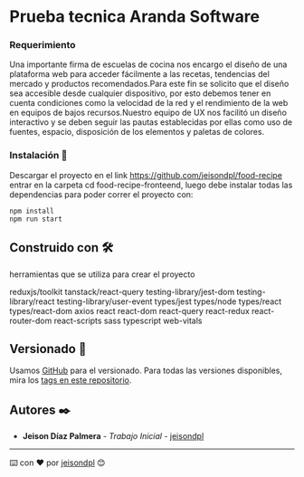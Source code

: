 # Prueba tecnica Aranda Software

### Requerimiento

Una importante firma de escuelas de cocina nos encargo el diseño de una plataforma web para acceder fácilmente a las recetas, tendencias del mercado y productos recomendados.Para este fin se solicito que el diseño sea accesible desde cualquier dispositivo, por esto debemos tener en cuenta condiciones como la velocidad de la red y el rendimiento de la web en equipos de bajos recursos.Nuestro equipo de UX nos facilitó un diseño interactivo y se deben seguir las pautas establecidas por ellas como uso de fuentes, espacio, disposición de los elementos y paletas de colores.


### Instalación 🔧

Descargar el proyecto en el link https://github.com/jeisondpl/food-recipe entrar en la carpeta cd food-recipe-fronteend, luego debe instalar todas las dependencias para poder correr el proyecto con:

```
npm install
npm run start
```

## Construido con 🛠️

herramientas que se utiliza para crear el proyecto

reduxjs/toolkit
tanstack/react-query
testing-library/jest-dom
testing-library/react
testing-library/user-event
types/jest
types/node
types/react
types/react-dom
axios
react
react-dom
react-query
react-redux
react-router-dom
react-scripts
sass
typescript
web-vitals

## Versionado 📌

Usamos [GitHub](https://github.com/) para el versionado. Para todas las versiones disponibles, mira los [tags en este repositorio](https://github.com/jeisondpl/food-recipe).

## Autores ✒️

- **Jeison Díaz Palmera** - _Trabajo Inicial_ - [jeisondpl](https://github.com/jeisondpl)

---

⌨️ con ❤️ por [jeisondpl](https://github.com/jeisondpl) 😊
